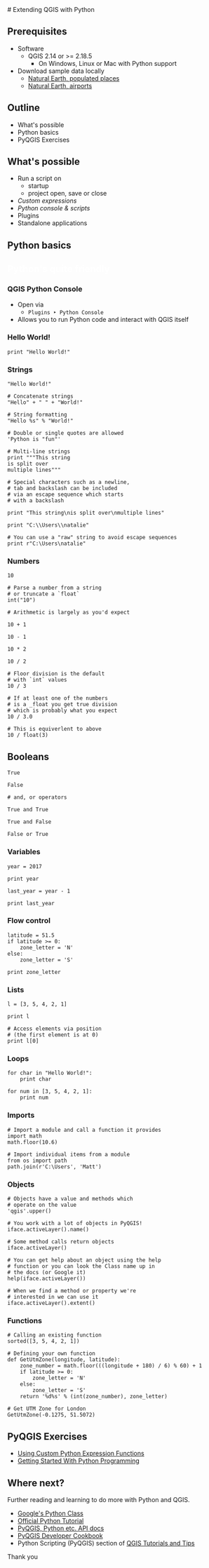 <div>
# Extending QGIS with Python

</div><div>

## Prerequisites

* Software
    * QGIS 2.14 or >= 2.18.5
        * On Windows, Linux or Mac with Python support
* Download sample data locally
    * [Natural Earth, populated places](http://www.qgistutorials.com/downloads/ne_10m_populated_places_simple.zip)
    * [Natural Earth, airports](http://www.naturalearthdata.com/http//www.naturalearthdata.com/download/10m/cultural/ne_10m_airports.zip)

</div><div>

## Outline

* What's possible
* Python basics
* PyQGIS Exercises

</div><div>

## What's possible

* Run a script on
    * startup
    * project open, save or close
* *Custom expressions*
* *Python console & scripts*
* Plugins
* Standalone applications

</div><div>

## Python basics

</div><div data-background-image="python.jpg" style="color: white">

## Python's quite friendly


</div><div>

### QGIS Python Console

* Open via
    * `Plugins ‣ Python Console`
* Allows you to run Python code and interact with QGIS itself

</div><div>

### Hello World!

    print "Hello World!"

</div><div>

### Strings

    "Hello World!"

    # Concatenate strings
    "Hello" + " " + "World!"

    # String formatting
    "Hello %s" % "World!"

    # Double or single quotes are allowed
    'Python is "fun"'

</div><div>

    # Multi-line strings
    print """This string
    is split over
    multiple lines"""

    # Special characters such as a newline,
    # tab and backslash can be included
    # via an escape sequence which starts
    # with a backslash

    print "This string\nis split over\nmultiple lines"

    print "C:\\Users\\natalie"

    # You can use a "raw" string to avoid escape sequences
    print r"C:\Users\natalie"

</div><div>

### Numbers

    10

    # Parse a number from a string
    # or truncate a `float`
    int("10")

    # Arithmetic is largely as you'd expect

    10 + 1

    10 - 1

    10 * 2

    10 / 2

</div><div>

    # Floor division is the default
    # with `int` values
    10 / 3

    # If at least one of the numbers
    # is a _float you get true division
    # which is probably what you expect
    10 / 3.0

    # This is equiverlent to above
    10 / float(3)

</div><div>

## Booleans

    True

    False

    # and, or operators

    True and True

    True and False

    False or True

</div><div>

### Variables

    year = 2017

    print year

    last_year = year - 1

    print last_year

</div><div>

### Flow control

    latitude = 51.5
    if latitude >= 0:
        zone_letter = 'N'
    else:
        zone_letter = 'S'

    print zone_letter

</div><div>

### Lists

    l = [3, 5, 4, 2, 1]

    print l

    # Access elements via position
    # (the first element is at 0)
    print l[0]

</div><div>

### Loops

    for char in "Hello World!":
        print char

    for num in [3, 5, 4, 2, 1]:
        print num

</div><div>

### Imports

    # Import a module and call a function it provides
    import math
    math.floor(10.6)

    # Import individual items from a module
    from os import path
    path.join(r'C:\Users', 'Matt')

</div><div>

### Objects

    # Objects have a value and methods which
    # operate on the value
    'qgis'.upper()

    # You work with a lot of objects in PyQGIS!
    iface.activeLayer().name()

    # Some method calls return objects
    iface.activeLayer()

    # You can get help about an object using the help
    # function or you can look the Class name up in
    # the docs (or Google it)
    help(iface.activeLayer())

    # When we find a method or property we're
    # interested in we can use it
    iface.activeLayer().extent()

</div><div>

### Functions

    # Calling an existing function
    sorted([3, 5, 4, 2, 1])

    # Defining your own function
    def GetUtmZone(longitude, latitude):
        zone_number = math.floor(((longitude + 180) / 6) % 60) + 1
        if latitude >= 0:
            zone_letter = 'N'
        else:
            zone_letter = 'S'
        return '%d%s' % (int(zone_number), zone_letter)

    # Get UTM Zone for London
    GetUtmZone(-0.1275, 51.5072)

</div><div>

## PyQGIS Exercises

* [Using Custom Python Expression Functions](https://astuntechnology.github.io/qgis-tutorials/html/en/docs/custom_python_functions.html)
* [Getting Started With Python Programming](https://astuntechnology.github.io/qgis-tutorials/html/en/docs/getting_started_with_pyqgis.html)

</div><div>

## Where next?

Further reading and learning to do more with Python and QGIS.

* [Google's Python Class](https://developers.google.com/edu/python/)
* [Official Python Tutorial](https://docs.python.org/2.7/tutorial/index.html)
* [PyQGIS, Python etc. API docs](http://geoapis.sourcepole.com/)
* [PyQGIS Developer Cookbook](http://docs.qgis.org/2.14/en/docs/pyqgis_developer_cookbook/)
* Python Scripting (PyQGIS) section of [QGIS Tutorials and Tips](http://www.qgistutorials.com/en/index.html)

</div><div>

Thank you

</div>
